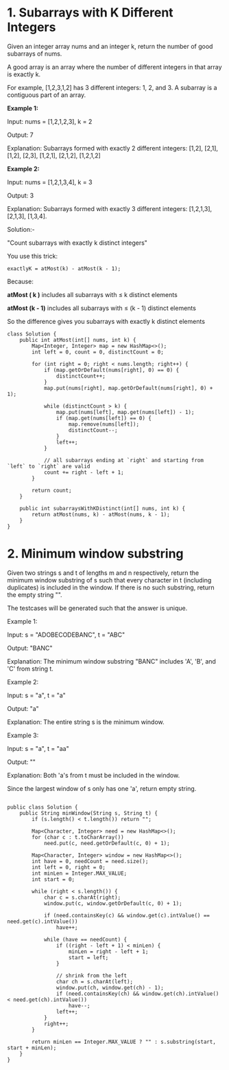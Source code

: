 # 1. Subarrays with K Different Integers

Given an integer array nums and an integer k, return the number of good subarrays of nums.

A good array is an array where the number of different integers in that array is exactly k.

For example, [1,2,3,1,2] has 3 different integers: 1, 2, and 3.
A subarray is a contiguous part of an array.



**Example 1:**

Input: nums = [1,2,1,2,3], k = 2

Output: 7

Explanation: Subarrays formed with exactly 2 different integers: [1,2], [2,1], [1,2], [2,3], [1,2,1], [2,1,2], [1,2,1,2]

**Example 2:**

Input: nums = [1,2,1,3,4], k = 3

Output: 3

Explanation: Subarrays formed with exactly 3 different integers: [1,2,1,3], [2,1,3], [1,3,4].

Solution:-

"Count subarrays with exactly k distinct integers"

You use this trick:

    exactlyK = atMost(k) - atMost(k - 1);

Because:

**atMost ( k )** includes all subarrays with ≤ k distinct elements

**atMost (k - 1)** includes all subarrays with ≤ (k - 1) distinct elements

So the difference gives you subarrays with exactly k distinct elements

```
class Solution {
    public int atMost(int[] nums, int k) {
        Map<Integer, Integer> map = new HashMap<>();
        int left = 0, count = 0, distinctCount = 0;

        for (int right = 0; right < nums.length; right++) {
            if (map.getOrDefault(nums[right], 0) == 0) {
                distinctCount++;
            }
            map.put(nums[right], map.getOrDefault(nums[right], 0) + 1);

            while (distinctCount > k) {
                map.put(nums[left], map.get(nums[left]) - 1);
                if (map.get(nums[left]) == 0) {
                    map.remove(nums[left]);
                    distinctCount--;
                }
                left++;
            }

            // all subarrays ending at `right` and starting from `left` to `right` are valid
            count += right - left + 1;
        }

        return count;
    }

    public int subarraysWithKDistinct(int[] nums, int k) {
        return atMost(nums, k) - atMost(nums, k - 1);
    }
}
```

# 2. Minimum window substring

Given two strings s and t of lengths m and n respectively, return the minimum window substring of s such that every character in t (including duplicates) is included in the window. If there is no such substring, return the empty string "".

The testcases will be generated such that the answer is unique.



Example 1:

Input: s = "ADOBECODEBANC", t = "ABC"

Output: "BANC"

Explanation: The minimum window substring "BANC" includes 'A', 'B', and 'C' from string t.

Example 2:

Input: s = "a", t = "a"

Output: "a"

Explanation: The entire string s is the minimum window.

Example 3:

Input: s = "a", t = "aa"

Output: ""

Explanation: Both 'a's from t must be included in the window.

Since the largest window of s only has one 'a', return empty string.



```

public class Solution {
    public String minWindow(String s, String t) {
        if (s.length() < t.length()) return "";

        Map<Character, Integer> need = new HashMap<>();
        for (char c : t.toCharArray())
            need.put(c, need.getOrDefault(c, 0) + 1);

        Map<Character, Integer> window = new HashMap<>();
        int have = 0, needCount = need.size();
        int left = 0, right = 0;
        int minLen = Integer.MAX_VALUE;
        int start = 0;

        while (right < s.length()) {
            char c = s.charAt(right);
            window.put(c, window.getOrDefault(c, 0) + 1);

            if (need.containsKey(c) && window.get(c).intValue() == need.get(c).intValue())
                have++;

            while (have == needCount) {
                if ((right - left + 1) < minLen) {
                    minLen = right - left + 1;
                    start = left;
                }

                // shrink from the left
                char ch = s.charAt(left);
                window.put(ch, window.get(ch) - 1);
                if (need.containsKey(ch) && window.get(ch).intValue() < need.get(ch).intValue())
                    have--;
                left++;
            }
            right++;
        }

        return minLen == Integer.MAX_VALUE ? "" : s.substring(start, start + minLen);
    }
}


```